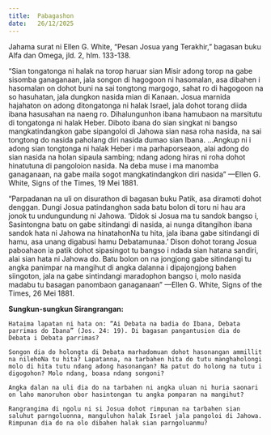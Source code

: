 ```yaml
---
title:  Pabagashon
date:   26/12/2025
---
```


Jahama surat ni Ellen G. White, “Pesan Josua yang Terakhir,”  bagasan buku Alfa dan Omega, jld. 2, hlm. 133-138.

“Sian tongatonga ni halak na torop haruar sian Misir adong torop na gabe sisomba ganaganaan, jala songon di hagogoon ni hasomalan, asa dibahen i hasomalan on dohot buni na sai tongtong margogo, sahat ro di hagogoon na so hasuhatan, jala dungkon nasida mian di Kanaan. Josua marnida hajahaton on adong ditongatonga ni halak Israel, jala dohot torang diida ibana hasusahan na naeng ro. Dihalungunhon ibana hamubaon na marsitutu di tongatonga ni halak Heber. Diboto ibana do sian singkat ni bangso mangkatindangkon gabe sipangoloi di Jahowa sian nasa roha nasida, na sai tongtong do nasida paholang diri nasida dumao sian Ibana. ...Angkup ni i adong sian tongtonga ni halak Heber i ma parhaporseaon, alai adong do sian nasida na holan sipaula sambing; ndang adong hiras ni roha dohot hinatutuna di pangoloion nasida. Na deba muse i ma manomba ganaganaan, na gabe maila sogot mangkatindangkon diri nasida” —Ellen G. White, Signs of the Times, 19 Mei 1881.

“Parpadanan na uli on disurathon di bagasan buku Patik, asa diramoti dohot denggan. Dungi Josua patindanghon sada batu bolon di toru ni hau ara jonok tu undungundung ni Jahowa. ‘Didok si Josua ma tu sandok bangso i, Sasintongna batu on gabe sitindangi di nasida, ai nunga ditangihon ibana sandok hata ni Jahowa na hinatahonNa tu hita, jala ibana gabe sitindangi di hamu, asa unang digabusi hamu Debatamunaa.’ Dison dohot torang Josua paboahaon ia patik dohot sipasingot tu bangso i ndada sian hatana sandiri, alai sian hata ni Jahowa do. Batu bolon on na jongjong gabe sitindangi tu angka panimpar na mangihut di angka dalanna i dipajongjong bahen siingoton, jala na gabe sintindangi maradophon bangso i, molo nasida madabu tu basagan panombaon ganaganaan” —Ellen G. White, Signs of the Times, 26 Mei 1881.

**Sungkun-sungkun Sirangrangan:**

`Hataima lapatan ni hata on: “Ai Debata na badia do Ibana, Debata parrimas do Ibana” (Jos. 24: 19). Di bagasan pangantusion dia do Debata i Debata parrimas?`

`Songon dia do holongta di Debata marhadomuan dohot hasonangan ammillit na nilehoNa tu hita? Lapatanna, na tarbahen hita do tutu manghaholongi molo di hita tutu ndang adong hasonangan? Na patut do holong na tutu i digogohon? Molo ndang, boasa ndang songoni?`

`Angka dalan na uli dia do na tarbahen ni angka uluan ni huria saonari on laho manoruhon obor hasintongan tu angka pomparan na mangihut?`

`Rangrangima di ngolu ni si Josua dohot rimpunan na tarbahen sian saluhut parngoluonna, manguluhon halak Israel jala pangoloi di Jahowa. Rimpunan dia do na olo dibahen halak sian parngoluanmu?`